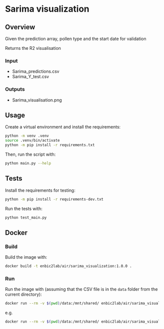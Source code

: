 # Sarima visualization

## Overview

Given the prediction array, pollen type and the start date for validation

Returns the R2 visualisation

### Input
- Sarima_predictions.csv
- Sarima_Y_test.csv

### Outputs
- Sarima_visualisation.png

## Usage

Create a virtual environment and install the requirements:

```sh
python -m venv .venv
source .venv/bin/activate
python -m pip install -r requirements.txt
```

Then, run the script with:

```sh
python main.py --help
```

## Tests

Install the requirements for testing:

```sh
python -m pip install -r requirements-dev.txt
```

Run the tests with:

```sh
python test_main.py
```

## Docker

### Build

Build the image with:

```sh
docker build -t enbic2lab/air/sarima_visualization:1.0.0 .
```

### Run

Run the image with (assuming that the CSV file is in the `data` folder from the current directory):

```sh
docker run --rm -v $(pwd)/data:/mnt/shared/ enbic2lab/air/sarima_visualization:1.0.0 --help
```

e.g.

```sh
docker run --rm -v $(pwd)/data:/mnt/shared/ enbic2lab/air/sarima_visualization:1.0.0  --filepath "mnt/shared/Sarima_Y_test.csv" --filepath-prediction "mnt/shared/Sarima_predictions.csv" --delimiter ";" --validation-time "2020-01-01" --output "/mnt/shared/"
```